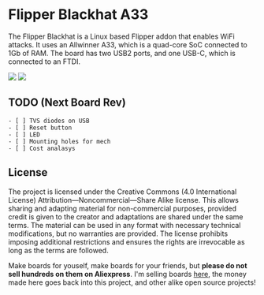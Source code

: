 # Flipper Blackhat A33

The Flipper Blackhat is a Linux based Flipper addon that enables WiFi attacks. It uses an Allwinner A33, which is a quad-core SoC connected to 1Gb of RAM. The board has two USB2 ports, and one USB-C, which is connected to an FTDI.

![](img/blackhat.JPG)
![](img/blackhat)

## TODO (Next Board Rev)

    - [ ] TVS diodes on USB
    - [ ] Reset button
    - [ ] LED
    - [ ] Mounting holes for mech
    - [ ] Cost analasys

## License
The project is licensed under the Creative Commons (4.0 International License) Attribution—Noncommercial—Share Alike license. This allows sharing and adapting material for non-commercial purposes, provided credit is given to the creator and adaptations are shared under the same terms. The material can be used in any format with necessary technical modifications, but no warranties are provided. The license prohibits imposing additional restrictions and ensures the rights are irrevocable as long as the terms are followed.

Make boards for youself, make boards for your friends, but **please do not sell hundreds on them on Aliexpress**. I'm selling boards [here](shop.rootkitlabs.com), the money made here goes back into this project, and other alike open source projects!

